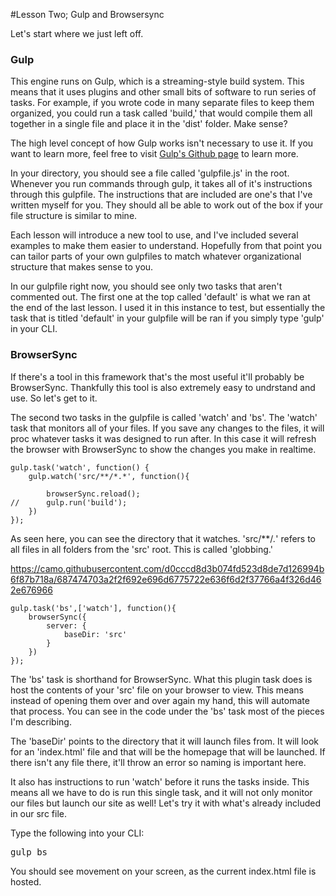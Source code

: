 #Lesson Two; Gulp and Browsersync

Let's start where we just left off. 

<h3>Gulp</h3>

This engine runs on Gulp, which is a streaming-style build system. This means that it uses plugins and other small bits of software to run series of tasks. For example, if you wrote code in many separate files to keep them organized, you could run a task called 'build,' that would compile them all together in a single file and place it in the 'dist' folder. Make sense?

The high level concept of how Gulp works isn't necessary to use it. If you want to learn more, feel free to visit <a href="https://github.com/gulpjs/gulp">Gulp's Github page</a> to learn more.

In your directory, you should see a file called 'gulpfile.js' in the root. Whenever you run commands through gulp, it takes all of it's instructions through this gulpfile. The instructions that are included are one's that I've written myself for you. They should all be able to work out of the box if your file structure is similar to mine. 

Each lesson will introduce a new tool to use, and I've included several examples to make them easier to understand. Hopefully from that point you can tailor parts of your own gulpfiles to match whatever organizational structure that makes sense to you.

In our gulpfile right now, you should see only two tasks that aren't commented out. The first one at the top called 'default' is what we ran at the end of the last lesson. I used it in this instance to test, but essentially the task that is titled 'default' in your gulpfile will be ran if you simply type 'gulp' in your CLI. 

<h3>BrowserSync</h3>

If there's a tool in this framework that's the most useful it'll probably be BrowserSync. Thankfully this tool is also extremely easy to undrstand and use. So let's get to it.

The second two tasks in the gulpfile is called 'watch' and 'bs'. 
The 'watch' task that monitors all of your files. If you save any changes to the files, it will proc whatever tasks it was designed to run after. In this case it will refresh the browser with BrowserSync to show the changes you make in realtime. 

```
gulp.task('watch', function() {
	gulp.watch('src/**/*.*', function(){

		browserSync.reload();
//		gulp.run('build');
	})
});	
```
As seen here, you can see the directory that it watches. 'src/**/*.*' refers to all files in all folders from the 'src' root. This is called 'globbing.'

<img>https://camo.githubusercontent.com/d0cccd8d3b074fd523d8de7d126994b6f87b718a/687474703a2f2f692e696d6775722e636f6d2f37766a4f326d462e676966</img>

```
gulp.task('bs',['watch'], function(){
	browserSync({
		server: {
			baseDir: 'src'
		}
	})
});

```

The 'bs' task is shorthand for BrowserSync. What this plugin task does is host the contents of your 'src' file on your browser to view. This means instead of opening them over and over again my hand, this will automate that process.
You can see in the code under the 'bs' task most of the pieces I'm describing. 

The 'baseDir' points to the directory that it will launch files from. It will look for an 'index.html' file and that will be the homepage that will be launched. If there isn't any file there, it'll throw an error so naming is important here.

It also has instructions to run 'watch' before it runs the tasks inside. This means all we have to do is run this single task, and it will not only monitor our files but launch our site as well! Let's try it with what's already included in our src file.

Type the following into your CLI: 

<pre>gulp bs</pre>

You should see movement on your screen, as the current index.html file is hosted.

